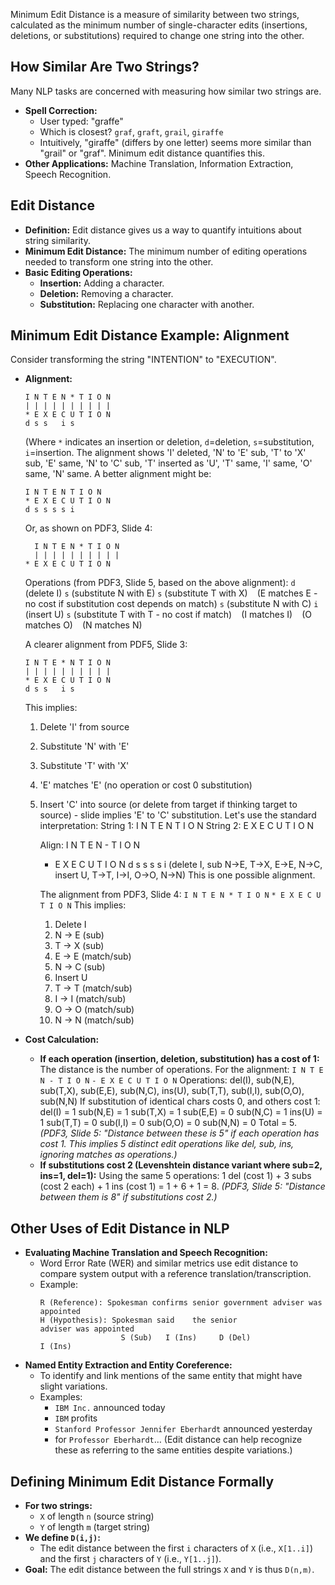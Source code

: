 Minimum Edit Distance is a measure of similarity between two strings, calculated as the minimum number of single-character edits (insertions, deletions, or substitutions) required to change one string into the other.
## How Similar Are Two Strings?
Many NLP tasks are concerned with measuring how similar two strings are.

*   **Spell Correction:**
    *   User typed: "graffe"
    *   Which is closest? `graf`, `graft`, `grail`, `giraffe`
    *   Intuitively, "giraffe" (differs by one letter) seems more similar than "grail" or "graf". Minimum edit distance quantifies this.
*   **Other Applications:** Machine Translation, Information Extraction, Speech Recognition.
## Edit Distance
*   **Definition:** Edit distance gives us a way to quantify intuitions about string similarity.
*   **Minimum Edit Distance:** The minimum number of editing operations needed to transform one string into the other.
*   **Basic Editing Operations:**
    *   **Insertion:** Adding a character.
    *   **Deletion:** Removing a character.
    *   **Substitution:** Replacing one character with another.

## Minimum Edit Distance Example: Alignment
Consider transforming the string "INTENTION" to "EXECUTION".

*   **Alignment:**
    ```
    I N T E N * T I O N
    | | | | | | | | | |
    * E X E C U T I O N
    d s s   i s
    ```
    (Where `*` indicates an insertion or deletion, `d`=deletion, `s`=substitution, `i`=insertion. The alignment shows 'I' deleted, 'N' to 'E' sub, 'T' to 'X' sub, 'E' same, 'N' to 'C' sub, 'T' inserted as 'U', 'T' same, 'I' same, 'O' same, 'N' same.
    A better alignment might be:
    ```
    I N T E N T I O N
    * E X E C U T I O N
    d s s s s i
    ```
    Or, as shown on PDF3, Slide 4:
    ```
      I N T E N * T I O N
      | | | | | | | | | |
    * E X E C U T I O N
    ```
    Operations (from PDF3, Slide 5, based on the above alignment):
    `d` (delete I)
    `s` (substitute N with E)
    `s` (substitute T with X)
    ` ` (E matches E - no cost if substitution cost depends on match)
    `s` (substitute N with C)
    `i` (insert U)
    `s` (substitute T with T - no cost if match)
    ` ` (I matches I)
    ` ` (O matches O)
    ` ` (N matches N)

    A clearer alignment from PDF5, Slide 3:
    ```
    I N T E * N T I O N
    | | | | | | | | | |
    * E X E C U T I O N
    d s s   i s
    ```
    This implies:
    1. Delete 'I' from source
    2. Substitute 'N' with 'E'
    3. Substitute 'T' with 'X'
    4. 'E' matches 'E' (no operation or cost 0 substitution)
    5. Insert 'C' into source (or delete from target if thinking target to source) - slide implies 'E' to 'C' substitution.
       Let's use the standard interpretation:
       String 1: I N T E N T I O N
       String 2: E X E C U T I O N

       Align:
       I N T E N - T I O N
       - E X E C U T I O N
       d s s s s i (delete I, sub N->E, T->X, E->E, N->C, insert U, T->T, I->I, O->O, N->N)
       This is one possible alignment.

       The alignment from PDF3, Slide 4:
       `I N T E N * T I O N`
       `* E X E C U T I O N`
       This implies:
       1. Delete I
       2. N -> E (sub)
       3. T -> X (sub)
       4. E -> E (match/sub)
       5. N -> C (sub)
       6. Insert U
       7. T -> T (match/sub)
       8. I -> I (match/sub)
       9. O -> O (match/sub)
       10. N -> N (match/sub)

*   **Cost Calculation:**
    *   **If each operation (insertion, deletion, substitution) has a cost of 1:**
        The distance is the number of operations. For the alignment:
        `I N T E N - T I O N`
        `- E X E C U T I O N`
        Operations: del(I), sub(N,E), sub(T,X), sub(E,E), sub(N,C), ins(U), sub(T,T), sub(I,I), sub(O,O), sub(N,N)
        If substitution of identical chars costs 0, and others cost 1:
        del(I) = 1
        sub(N,E) = 1
        sub(T,X) = 1
        sub(E,E) = 0
        sub(N,C) = 1
        ins(U) = 1
        sub(T,T) = 0
        sub(I,I) = 0
        sub(O,O) = 0
        sub(N,N) = 0
        Total = 5.
        *(PDF3, Slide 5: "Distance between these is 5" if each operation has cost 1. This implies 5 distinct edit operations like del, sub, ins, ignoring matches as operations.)*
    *   **If substitutions cost 2 (Levenshtein distance variant where sub=2, ins=1, del=1):**
        Using the same 5 operations:
        1 del (cost 1) + 3 subs (cost 2 each) + 1 ins (cost 1) = 1 + 6 + 1 = 8.
        *(PDF3, Slide 5: "Distance between them is 8" if substitutions cost 2.)*

## Other Uses of Edit Distance in NLP
*   **Evaluating Machine Translation and Speech Recognition:**
    *   Word Error Rate (WER) and similar metrics use edit distance to compare system output with a reference translation/transcription.
    *   Example:
        ```
        R (Reference): Spokesman confirms senior government adviser was appointed
        H (Hypothesis): Spokesman said    the senior              adviser was appointed
                          S (Sub)   I (Ins)     D (Del)                      I (Ins)
        ```
*   **Named Entity Extraction and Entity Coreference:**
    *   To identify and link mentions of the same entity that might have slight variations.
    *   Examples:
        *   `IBM Inc.` announced today
        *   `IBM` profits
        *   `Stanford Professor Jennifer Eberhardt` announced yesterday
        *   for `Professor Eberhardt`…
        (Edit distance can help recognize these as referring to the same entities despite variations.)

## Defining Minimum Edit Distance Formally
*   **For two strings:**
    *   `X` of length `n` (source string)
    *   `Y` of length `m` (target string)
*   **We define `D(i,j)`:**
    *   The edit distance between the first `i` characters of `X` (i.e., `X[1..i]`) and the first `j` characters of `Y` (i.e., `Y[1..j]`).
*   **Goal:** The edit distance between the full strings `X` and `Y` is thus `D(n,m)`.